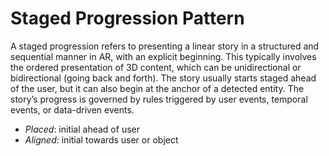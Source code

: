 # Staged Progression Pattern

A staged progression refers to presenting a linear story in a structured and sequential manner in AR, with an explicit beginning. This typically involves the ordered presentation of 3D content, which can be unidirectional or bidirectional (going back and forth). The story usually starts staged ahead of the user, but it can also begin at the anchor of a detected entity. The story’s progress is governed by rules triggered by user events, temporal events, or data-driven events.

* _Placed_: initial ahead of user
* _Aligned_: initial towards user or object
